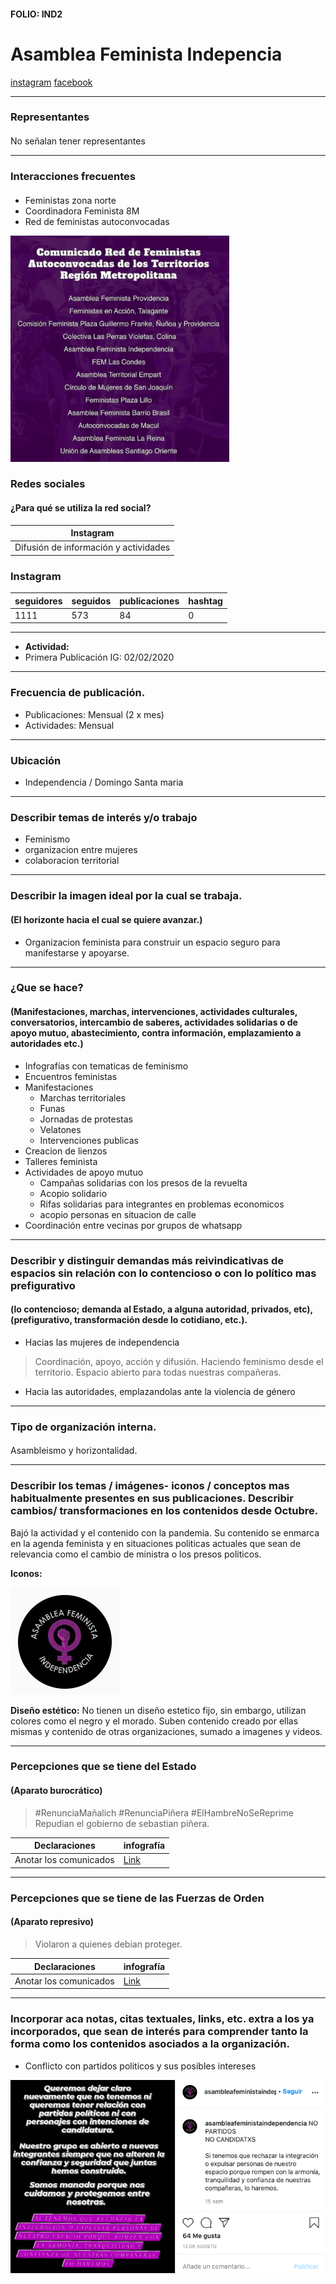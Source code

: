#### FOLIO: IND2
# Asamblea Feminista Indepencia

[instagram](https://www.instagram.com/asambleafeministaindependencia/)
[facebook](https://www.facebook.com/Asamblea-Feminista-Independencia-111863893708423/)

---

### Representantes
#### 
No señalan tener representantes

---
### Interacciones frecuentes
#### 
* Feministas zona norte
* Coordinadora Feminista 8M
* Red de feministas autoconvocadas

![Imagen](Imagen1IND2.png)


### Redes sociales
#### ¿Para qué se utiliza la red social?
| Instagram | 
|---|
|Difusión de información y actividades|

### **Instagram**
| seguidores | seguidos | publicaciones | hashtag 
|---|---|---|---|
|1111|573|84| 0

---

* **Actividad:**   
* Primera Publicación IG: 02/02/2020

---
### Frecuencia de publicación.
* Publicaciones: Mensual (2 x mes)
* Actividades: Mensual

---
### Ubicación
* Independencia / Domingo Santa maria

---
### Describir temas de interés y/o trabajo
* Feminismo
* organizacion entre mujeres 
* colaboracion territorial

---
### Describir la imagen ideal por la cual se trabaja.
#### (El horizonte hacia el cual se quiere avanzar.)
* Organizacion feminista para construir un espacio seguro para manifestarse y apoyarse.

---
### ¿Que se hace?
#### (Manifestaciones, marchas, intervenciones, actividades culturales, conversatorios, intercambio de saberes, actividades solidarias o de apoyo mutuo, abastecimiento, contra información, emplazamiento a autoridades etc.)
* Infografías con tematicas de feminismo
* Encuentros feministas
* Manifestaciones
    * Marchas territoriales
    * Funas
    * Jornadas de protestas
    * Velatones
    * Intervenciones publicas
* Creacion de lienzos
* Talleres feminista
* Actividades de apoyo mutuo
    * Campañas solidarias con los presos de la revuelta
    * Acopio solidario
    * Rifas solidarias para integrantes en problemas economicos
    * acopio personas en situacion de calle
* Coordinación entre vecinas por grupos de whatsapp

---
### Describir y distinguir demandas más reivindicativas de espacios sin relación con lo contencioso o con lo político mas prefigurativo
#### (lo contencioso; demanda al Estado, a alguna autoridad, privados, etc), (prefigurativo, transformación desde lo cotidiano, etc.).
* Hacias las mujeres de independencia
> Coordinación, apoyo, acción y difusión. Haciendo feminismo desde el territorio. Espacio abierto para todas nuestras compañeras.

* Hacia las autoridades, emplazandolas ante la violencia de género

---
### Tipo de organización interna.
#### 
Asambleismo y horizontalidad.

---
### Describir los temas / imágenes- iconos / conceptos mas habitualmente presentes en sus publicaciones. Describir cambios/ transformaciones en los contenidos desde Octubre.
Bajó la actividad y el contenido con la pandemia. Su contenido se enmarca en la agenda feminista y en situaciones politicas actuales que sean de relevancia como el cambio de ministra o los presos politicos. 

**Iconos:**

![Imagen](Imagen2IND2.png)

**Diseño estético:**
No tienen un diseño estetico fijo, sin embargo, utilizan colores como el negro y el morado. Suben contenido creado por ellas mismas y contenido de otras organizaciones, sumado a imagenes y videos.

---
### Percepciones que se tiene del Estado
#### (Aparato burocrático)
> #RenunciaMañalich 
#RenunciaPiñera 
#ElHambreNoSeReprime Repudian el gobierno de sebastian piñera.

| Declaraciones | infografía | 
|---|---|
|Anotar los comunicados | [Link]() |

---
### Percepciones que se tiene de las Fuerzas de Orden
#### (Aparato represivo)
> Violaron a quienes debian proteger. 

| Declaraciones | infografía | 
|---|---|
|Anotar los comunicados | [Link]() |


---
### Incorporar aca notas, citas textuales, links, etc. extra a los ya incorporados, que sean de interés para comprender tanto la forma como los contenidos asociados a la organización.

* Conflicto con partidos politicos y sus posibles intereses

![Imagen](Imagen3IND2.png)